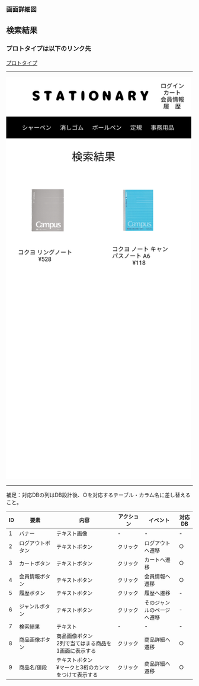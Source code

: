 ### 画面詳細図
## 検索結果
### プロトタイプは以下のリンク先
[プロトタイプ](https://www.figma.com/file/YN8g4ahM3raStzCZMDXhNA/stationary?node-id=1%3A)
*****
<img src="../img/検索結果.png" width="500">

*****
補足：対応DBの列はDB設計後、○を対応するテーブル・カラム名に差し替えること。

| ID | 要素 | 内容 | アクション | イベント | 対応DB |
|----|------|-----|------------|---------|-------|
|1   |バナー　　　　|テキスト画像     |-          |-                  |-|
|2   |ログアウトボタン|テキストボタン |クリック　　|ログアウトへ遷移    |○|
|3   |カートボタン　|テキストボタン　　|クリック　　|カートへ遷移|○|
|4   |会員情報ボタン|テキストボタン　　|クリック　　|会員情報へ遷移|○|
|5   |履歴ボタン　　|テキストボタン　　|クリック　　|履歴へ遷移|-|
|6   |ジャンルボタン|テキストボタン　　|クリック　　|そのジャンルのページへ遷移|-|
|7   |検索結果　　　|テキスト　　　　　|-          |-                        |-|
|8   |商品画像ボタン|商品画像ボタン<br>2列で当てはまる商品を1画面に表示する|クリック|商品詳細へ遷移|○|
|9   |商品名/値段　|テキストボタン<br>¥マークと3桁のカンマをつけて表示する|クリック　　|商品詳細へ遷移|○|

